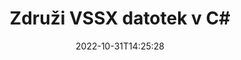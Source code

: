 ---
############################# Static ############################
layout: "auto-gen-merger"
date: 2022-10-31T14:25:28
draft: false
otherformats: dotx epub html mht mhtml odp ods odt one otp ott pdf pps ppsx ppt pptx

############################# Head ############################
head_title: "Združi VSSX datoteke v C# | VSSX Združitev"
head_description: "Združite več datotek VSSX v eno datoteko z API-jem za združevanje dokumentov C# .NET. Združite določene strani ali nize strani iz različnih dokumentov v en sam dokument."

############################# Header ############################
title: "Združi VSSX datotek v C#"
description: "Kombinirajte VSSX z nekaj vrsticami kode .NET."
bg_image: "https://cms.admin.containerize.com/templates/aspose/App_Themes/V3/images/bg/header1.png"
bg_overlay: false
button:
    enable: true
    icon: "fas fa-arrow-down"
    label: "Prenesite brezplačno preskusno različico"
    link: "https://downloads.groupdocs.com/merger/net"

############################# SubMenu ############################
submenu:
    enable: true

    left:
        img_alt: "GroupDocs.Merger for .NET"
        image: "https://cms.admin.containerize.com/templates/groupdocs/images/product-logos/90x90-noborder/groupdocs-merger-net.png"
        product: "GroupDocs.Merger"
        platform: ".NET"

    middle:
        button:

            # button loop
            - link: "https://apireference.groupdocs.com/merger/net"
              text: "API Reference"

            # button loop
            - link: "https://github.com/groupdocs-merger"
              text: "Primeri kod"

            # button loop
            - link: "https://products.groupdocs.app/merger/family"
              text: "Predstavitve v živo"

            # button loop
            - link: "https://purchase.groupdocs.com/pricing/merger/net"
              text: "Cenitev"

    right:
        link_download: "https://downloads.groupdocs.com/merger"
        link_learn: "https://docs.groupdocs.com/merger/net"
        link_buy: "https://purchase.groupdocs.com"

############################# About ############################
about:
    enable: true
    title: "O API-ju GroupDocs.Merger for .NET"
    content: |
        [GroupDocs.Merger for .NET](/sl/merger/net/) ponuja priročno rešitev za združevanje več datotek PDF, Microsoft Office (Word, Excel, PowerPoint, OneNote), OpenDocument, HTML, slik in veliko drugih dokumentov v eno datoteko znotraj aplikacij .NET. GroupDocs.Merger vam bo prihranil veliko truda, saj lahko združite VSSX dokumentov - ni vam treba nameščati programske opreme tretjih oseb, namiznih aplikacij ali vtičnikov. Zdaj je nepotrebno izgubljati čas in ročno kombinirati datoteke! Poslanstvo GroupDocs je zagotoviti najboljšo kakovost in poenostaviti potek dela za obdelavo dokumentov.
        
        GroupDocs.Merger API je prava izbira za korporativne rešitve, ki potrebujejo funkcije združevanja datotek. Ti API-ji so dobro podprti na vseh glavnih operacijskih sistemih in platformah, vključno z .NET Framework, .NET Standard, .NET Core, Mono.

############################# Steps ############################
steps:
    enable: true
    title_left: "Kako združiti več datotek VSSX"
    content_left: |
        [GroupDocs.Merger for .NET](/sl/merger/net/) razvijalcem izdelka .NET olajša združevanje dveh ali več datotek VSSX znotraj svojih aplikacij z implementacijo nekaj preprostih korakov.
        
        * Ustvarite nov primerek **Merger** in podajte pot izvornega dokumenta kot parameter konstruktorja.
        * Pokličite **Join** razreda **Merger** in posredujte drugo pot izvornega dokumenta.
        * Pokličite **Save** razreda **Merger**, da shranite združeni dokument.

    title_right: "Sistemske zahteve"
    content_right: |
        API-ji GroupDocs.Merger for .NET so podprti na vseh glavnih platformah in operacijskih sistemih. Preden izvedete spodnjo kodo, se prepričajte, da imate v sistemu nameščene naslednje predpogoje.

        * Operacijski sistemi: Microsoft Windows, Linux, MacOS
        * Razvojna okolja: Visual Studio, Xamarin, MonoDevelop
        * Ogrodja: .NET Framework, .NET Standard, .NET Core, Mono
        * Prenesite najnovejšo različico GroupDocs.Merger for .NET iz [NuGet](https://www.nuget.org/packages/groupdocs.merger)
         
    code: |
     {{% merger/additional-styles %}}
     {{< merger/code-merger title="Kako združiti datoteke VSSX s primerom kode C#">}}

        ```csharp    
        // Združite datoteke VSSX z API-jem GroupDocs.Merger
        // Ustvari združitev z vhodnim dokumentom VSSX
        using (Merger merger = new Merger("input1.vssx"))
          {
            // Pokličite metodo Join primerka razreda Merger in posredujte drugo pot izvornega dokumenta
            merger.Join("input2.vssx");
    
            // Pokličite metodo Shrani primerka razreda Merger, da shranite združeni dokument
            merger.Save("merged-file.vssx");
          }
        ```
     {{< /merger/code-merger >}}

############################# Demos ############################
demos:
    enable: true
    title: "Predstavitve v živo - spletna aplikacija za združevanje dokumentov"
    content: |
       Takoj združite več kot eno VSSX datoteko tako, da obiščete spletno mesto [GroupDocs.Merger Live Demos](https://products.groupdocs.app/merger/family).
       Predstavitev v živo ima naslednje prednosti.
        
############################# About Formats ############################
about_formats:
    enable: true

############################# More Formats ############################
more_formats:
    enable: true
    title: "Združevanje drugih formatov dokumentov"
    content: |
        API za združevanje dokumentov .NET za oblike datotek in slike. Združite nekaj priljubljenih formatov dokumentov, kot je navedeno spodaj.

############################# Back to top ###############################
back_to_top:
    enable: true
---